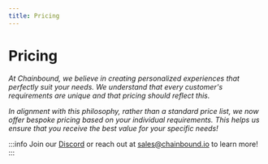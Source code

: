 ```yaml
---
title: Pricing
---
```


# Pricing
_At Chainbound, we believe in creating personalized experiences that perfectly suit your needs. 
We understand that every customer's requirements are unique and that pricing should reflect this._

_In alignment with this philosophy, rather than a standard price list, 
we now offer bespoke pricing based on your individual requirements.
This helps us ensure that you receive the best value for your specific needs!_

:::info
Join our [Discord](https://discord.com/invite/J4KNdeCYGX) or reach out at [sales@chainbound.io](mailto:sales@chainbound.io) 
to learn more!
:::
